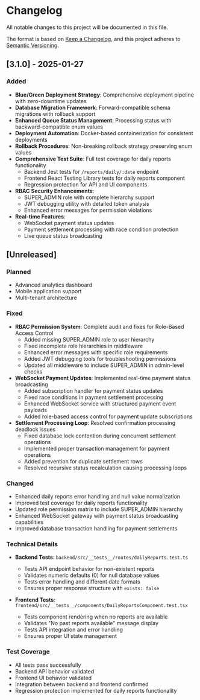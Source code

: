 # Changelog

All notable changes to this project will be documented in this file.

The format is based on [Keep a Changelog](https://keepachangelog.com/en/1.0.0/),
and this project adheres to [Semantic Versioning](https://semver.org/spec/v2.0.0.html).

## [3.1.0] - 2025-01-27

### Added
- **Blue/Green Deployment Strategy**: Comprehensive deployment pipeline with zero-downtime updates
- **Database Migration Framework**: Forward-compatible schema migrations with rollback support
- **Enhanced Queue Status Management**: Processing status with backward-compatible enum values
- **Deployment Automation**: Docker-based containerization for consistent deployments
- **Rollback Procedures**: Non-breaking rollback strategy preserving enum values
- **Comprehensive Test Suite**: Full test coverage for daily reports functionality
  - Backend Jest tests for `/reports/daily/:date` endpoint
  - Frontend React Testing Library tests for daily reports component
  - Regression protection for API and UI components
- **RBAC Security Enhancements**:
  - SUPER_ADMIN role with complete hierarchy support
  - JWT debugging utility with detailed token analysis
  - Enhanced error messages for permission violations
- **Real-time Features**:
  - WebSocket payment status updates
  - Payment settlement processing with race condition protection
  - Live queue status broadcasting

## [Unreleased]

### Planned
- Advanced analytics dashboard
- Mobile application support
- Multi-tenant architecture

### Fixed
- **RBAC Permission System**: Complete audit and fixes for Role-Based Access Control
  - Added missing SUPER_ADMIN role to user hierarchy
  - Fixed incomplete role hierarchies in middleware
  - Enhanced error messages with specific role requirements
  - Added JWT debugging tools for troubleshooting permissions
  - Updated all middleware to include SUPER_ADMIN in admin-level checks
- **WebSocket Payment Updates**: Implemented real-time payment status broadcasting
  - Added subscription handler for payment status updates
  - Fixed race conditions in payment settlement processing
  - Enhanced WebSocket service with structured payment event payloads
  - Added role-based access control for payment update subscriptions
- **Settlement Processing Loop**: Resolved confirmation processing deadlock issues
  - Fixed database lock contention during concurrent settlement operations
  - Implemented proper transaction management for payment operations
  - Added prevention for duplicate settlement rows
  - Resolved recursive status recalculation causing processing loops

### Changed
- Enhanced daily reports error handling and null value normalization
- Improved test coverage for daily reports functionality
- Updated role permission matrix to include SUPER_ADMIN hierarchy
- Enhanced WebSocket gateway with payment status broadcasting capabilities
- Improved database transaction handling for payment settlements

### Technical Details
- **Backend Tests**: `backend/src/__tests__/routes/dailyReports.test.ts`
  - Tests API endpoint behavior for non-existent reports
  - Validates numeric defaults (0) for null database values
  - Tests error handling and different date formats
  - Ensures proper response structure with `exists: false`

- **Frontend Tests**: `frontend/src/__tests__/components/DailyReportsComponent.test.tsx`
  - Tests component rendering when no reports are available
  - Validates "No past reports available" message display
  - Tests API integration and error handling
  - Ensures proper UI state management

### Test Coverage
- All tests pass successfully
- Backend API behavior validated
- Frontend UI behavior validated
- Integration between backend and frontend confirmed
- Regression protection implemented for daily reports functionality
